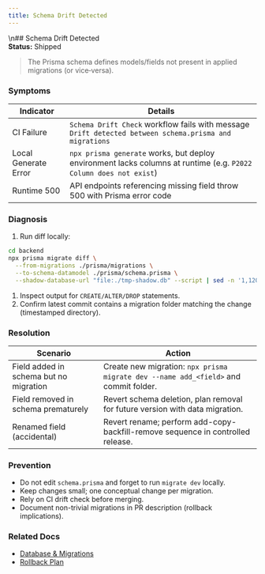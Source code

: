 ```yaml
---
title: Schema Drift Detected
---
```


\n## Schema Drift Detected  
**Status:** Shipped

> The Prisma schema defines models/fields not present in applied migrations (or vice‑versa).

### Symptoms

| Indicator | Details |
|-----------|---------|
| CI Failure | `Schema Drift Check` workflow fails with message `Drift detected between schema.prisma and migrations` |
| Local Generate Error | `npx prisma generate` works, but deploy environment lacks columns at runtime (e.g. `P2022 Column does not exist`) |
| Runtime 500 | API endpoints referencing missing field throw 500 with Prisma error code |

### Diagnosis

1. Run diff locally:

```bash
cd backend
npx prisma migrate diff \
  --from-migrations ./prisma/migrations \
  --to-schema-datamodel ./prisma/schema.prisma \
  --shadow-database-url "file:./tmp-shadow.db" --script | sed -n '1,120p'
```

1. Inspect output for `CREATE/ALTER/DROP` statements.
2. Confirm latest commit contains a migration folder matching the change (timestamped directory).

### Resolution

| Scenario | Action |
|----------|--------|
| Field added in schema but no migration | Create new migration: `npx prisma migrate dev --name add_<field>` and commit folder. |
| Field removed in schema prematurely | Revert schema deletion, plan removal for future version with data migration. |
| Renamed field (accidental) | Revert rename; perform add-copy-backfill-remove sequence in controlled release. |

### Prevention

- Do not edit `schema.prisma` and forget to run `migrate dev` locally.
- Keep changes small; one conceptual change per migration.
- Rely on CI drift check before merging.
- Document non-trivial migrations in PR description (rollback implications).

### Related Docs

- [Database & Migrations](../architecture/database.md)
- [Rollback Plan](../reference/rollback.md)
